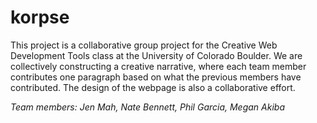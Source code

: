 # korpse

This project is a collaborative group project for the Creative Web Development Tools class at the University of Colorado Boulder. We are collectively constructing a creative narrative, where each team member contributes one paragraph based on what the previous members have contributed. The design of the webpage is also a collaborative effort.

*Team members: Jen Mah, Nate Bennett, Phil Garcia, Megan Akiba* 
